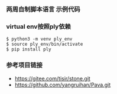 ### 两周自制脚本语言 示例代码

### virtual env按照ply依赖

```
$ python3 -m venv ply_env
$ source ply_env/bin/activate
$ pip install ply
```

### 参考项目链接

- https://gitee.com/tisir/stone.git
- https://github.com/yangruihan/Pava.git

